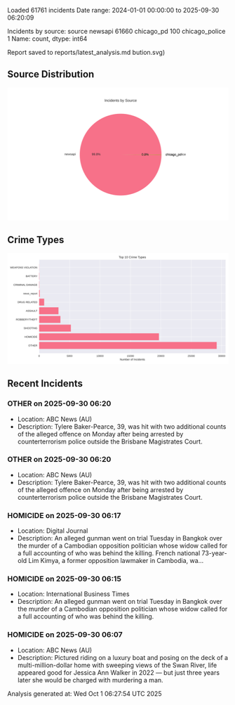 
Loaded 61761 incidents
Date range: 2024-01-01 00:00:00 to 2025-09-30 06:20:09

Incidents by source:
source
newsapi           61660
chicago_pd          100
chicago_police        1
Name: count, dtype: int64

Report saved to reports/latest_analysis.md
bution.svg)

## Source Distribution
![Source Distribution](images/source_distribution.svg)

## Crime Types
![Crime Types](images/crime_types.svg)

## Recent Incidents

### OTHER on 2025-09-30 06:20
- Location: ABC News (AU)
- Description: Tylere Baker-Pearce, 39, was hit with two additional counts of the alleged offence on Monday after being arrested by counterterrorism police outside the Brisbane Magistrates Court.


### OTHER on 2025-09-30 06:20
- Location: ABC News (AU)
- Description: Tylere Baker-Pearce, 39, was hit with two additional counts of the alleged offence on Monday after being arrested by counterterrorism police outside the Brisbane Magistrates Court.


### HOMICIDE on 2025-09-30 06:17
- Location: Digital Journal
- Description: An alleged gunman went on trial Tuesday in Bangkok over the murder of a Cambodian opposition politician whose widow called for a full accounting of who was behind the killing. French national 73-year-old Lim Kimya, a former opposition lawmaker in Cambodia, wa…


### HOMICIDE on 2025-09-30 06:15
- Location: International Business Times
- Description: An alleged gunman went on trial Tuesday in Bangkok over the murder of a Cambodian opposition politician whose widow called for a full accounting of who was behind the killing.


### HOMICIDE on 2025-09-30 06:07
- Location: ABC News (AU)
- Description: Pictured riding on a luxury boat and posing on the deck of a multi-million-dollar home with sweeping views of the Swan River, life appeared good for Jessica Ann Walker in 2022 — but just three years later she would be charged with murdering a man.

Analysis generated at: Wed Oct  1 06:27:54 UTC 2025
